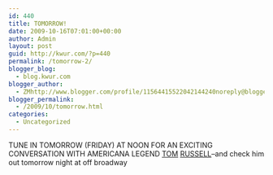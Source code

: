 ```yaml
---
id: 440
title: TOMORROW!
date: 2009-10-16T07:01:00+00:00
author: Admin
layout: post
guid: http://kwur.com/?p=440
permalink: /tomorrow-2/
blogger_blog:
  - blog.kwur.com
blogger_author:
  - ZMhttp://www.blogger.com/profile/11564415522042144240noreply@blogger.com
blogger_permalink:
  - /2009/10/tomorrow.html
categories:
  - Uncategorized
---
```

<div class="pf-content">
  <p>
    TUNE IN TOMORROW (FRIDAY) AT NOON FOR AN EXCITING CONVERSATION WITH AMERICANA LEGEND <a href="russelltom.blogspot.com">TOM</a> <a href="http://www.myspace.com/russelltom">RUSSELL</a>–and check him out tomorrow night at off broadway
  </p>
</div>
